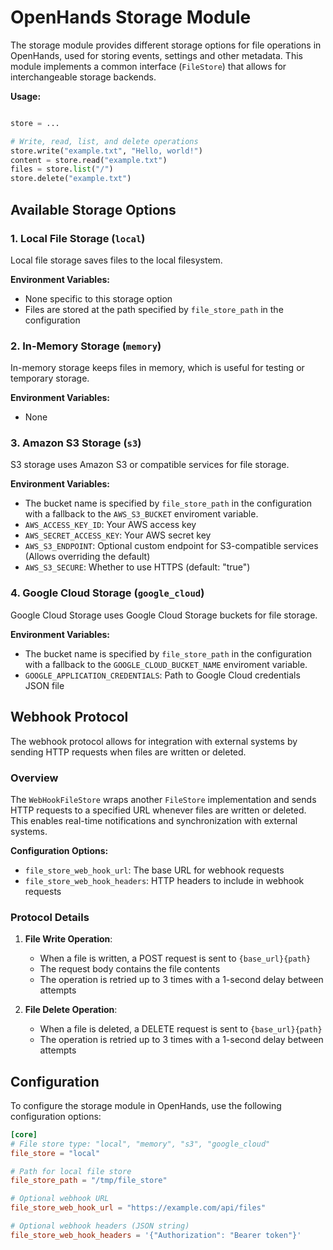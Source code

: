 # OpenHands Storage Module

The storage module provides different storage options for file operations in OpenHands, used for storing events, settings and other metadata. This module implements a common interface (`FileStore`) that allows for interchangeable storage backends.

**Usage:**
```python

store = ...

# Write, read, list, and delete operations
store.write("example.txt", "Hello, world!")
content = store.read("example.txt")
files = store.list("/")
store.delete("example.txt")
```

## Available Storage Options

### 1. Local File Storage (`local`)

Local file storage saves files to the local filesystem.

**Environment Variables:**
- None specific to this storage option
- Files are stored at the path specified by `file_store_path` in the configuration

### 2. In-Memory Storage (`memory`)

In-memory storage keeps files in memory, which is useful for testing or temporary storage.

**Environment Variables:**
- None

### 3. Amazon S3 Storage (`s3`)

S3 storage uses Amazon S3 or compatible services for file storage.

**Environment Variables:**
- The bucket name is specified by `file_store_path` in the configuration with a fallback to the `AWS_S3_BUCKET` enviroment variable.
- `AWS_ACCESS_KEY_ID`: Your AWS access key
- `AWS_SECRET_ACCESS_KEY`: Your AWS secret key
- `AWS_S3_ENDPOINT`: Optional custom endpoint for S3-compatible services (Allows overriding the default)
- `AWS_S3_SECURE`: Whether to use HTTPS (default: "true")

### 4. Google Cloud Storage (`google_cloud`)

Google Cloud Storage uses Google Cloud Storage buckets for file storage.

**Environment Variables:**
- The bucket name is specified by `file_store_path` in the configuration with a fallback to the `GOOGLE_CLOUD_BUCKET_NAME` enviroment variable.
- `GOOGLE_APPLICATION_CREDENTIALS`: Path to Google Cloud credentials JSON file

## Webhook Protocol

The webhook protocol allows for integration with external systems by sending HTTP requests when files are written or deleted.

### Overview

The `WebHookFileStore` wraps another `FileStore` implementation and sends HTTP requests to a specified URL whenever files are written or deleted. This enables real-time notifications and synchronization with external systems.

**Configuration Options:**
- `file_store_web_hook_url`: The base URL for webhook requests
- `file_store_web_hook_headers`: HTTP headers to include in webhook requests

### Protocol Details

1. **File Write Operation**:
   - When a file is written, a POST request is sent to `{base_url}{path}`
   - The request body contains the file contents
   - The operation is retried up to 3 times with a 1-second delay between attempts

2. **File Delete Operation**:
   - When a file is deleted, a DELETE request is sent to `{base_url}{path}`
   - The operation is retried up to 3 times with a 1-second delay between attempts

## Configuration

To configure the storage module in OpenHands, use the following configuration options:

```toml
[core]
# File store type: "local", "memory", "s3", "google_cloud"
file_store = "local"

# Path for local file store
file_store_path = "/tmp/file_store"

# Optional webhook URL
file_store_web_hook_url = "https://example.com/api/files"

# Optional webhook headers (JSON string)
file_store_web_hook_headers = '{"Authorization": "Bearer token"}'
```
